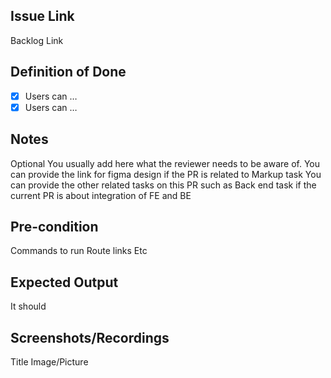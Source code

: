 ## Issue Link

Backlog Link

## Definition of Done

- [x] Users can …
- [x] Users can …

## Notes

Optional
You usually add here what the reviewer needs to be aware of.
You can provide the link for figma design if the PR is related to Markup task
You can provide the other related tasks on this PR such as Back end task if the current PR is about integration of FE and BE

## Pre-condition

Commands to run
Route links
Etc

## Expected Output

It should

## Screenshots/Recordings

Title
Image/Picture